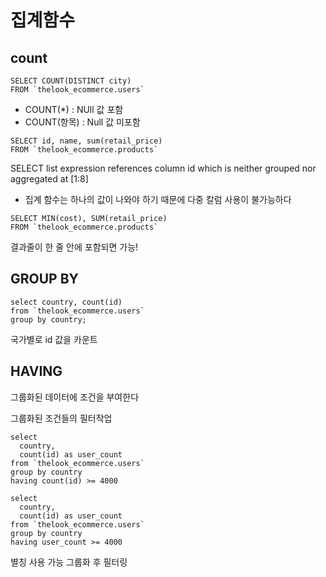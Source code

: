 집계함수
=====
count
-----
```
SELECT COUNT(DISTINCT city)
FROM `thelook_ecommerce.users`
```
- COUNT(*) : NUll 값 포함
- COUNT(항목) : Null 값 미포함

```
SELECT id, name, sum(retail_price)
FROM `thelook_ecommerce.products`
```
SELECT list expression references column id which is neither grouped nor aggregated at [1:8]
- 집계 함수는 하나의 값이 나와야 하기 때문에 다중 칼럼 사용이 불가능하다

```
SELECT MIN(cost), SUM(retail_price)
FROM `thelook_ecommerce.products`
```
결과줄이 한 줄 안에 포함되면 가능!

GROUP BY
--------

```
select country, count(id) 
from `thelook_ecommerce.users` 
group by country;
```
국가별로 id 값을 카운트 

HAVING
-------
그룹화된 데이터에 조건을 부여한다

그룹화된 조건들의 필터작업
```
select 
  country, 
  count(id) as user_count
from `thelook_ecommerce.users`
group by country
having count(id) >= 4000
```
```
select 
  country, 
  count(id) as user_count
from `thelook_ecommerce.users`
group by country
having user_count >= 4000
```
별칭 사용 가능 그룹화 후 필터링

